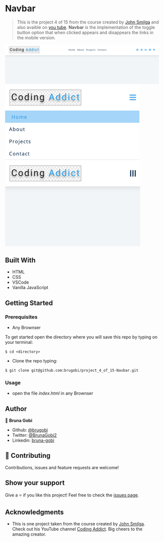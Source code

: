# Navbar

> This is the project 4 of 15 from the course created by [John Smilga](https://www.johnsmilga.com) and also avaible on [you tube](https://www.youtube.com/watch?v=c5SIG7Ie0dM&list=PLnHJACx3NwAey1IiiYmxFbXxieMYqnBKF). **Navbar** is the implementation of the toggle button option that when clicked appears and disappears the links in the mobile version.

![home_page](home.png)
![home_page](home2.png)
![home_page](home3.png)

## Built With

- HTML
- CSS
- VSCode
- Vanilla JavaScript

## Getting Started

### Prerequisites

- Any Brownser

To get started open the directory where you will save this repo by typing on your terminal:

```
$ cd <directory>
```

- Clone the repo typing:

```
$ git clone git@github.com:brugobi/project_4_of_15-Navbar.git

```

### Usage

- open the file *index.html* in any Brownser

## Author

👤 **Bruna Gobi**

- Github: [@brugobi](https://github.com/brugobi)
- Twitter: [@BrunaGobi2](https://twitter.com/BrunaGobi2)
- Linkedin: [bruna-gobi](https://www.linkedin.com/in/bruna-gobi/)

## 🤝 Contributing

Contributions, issues and feature requests are welcome!

## Show your support

Give a ⭐️ if you like this project!
Feel free to check the [issues page](issues/).

## Acknowledgments

- This is one project taken from the course created by [John Smilga](https://www.johnsmilga.com). Check out his YouTube channel [Coding Addict](https://www.youtube.com/codingaddict). Big cheers to the amazing creator.
